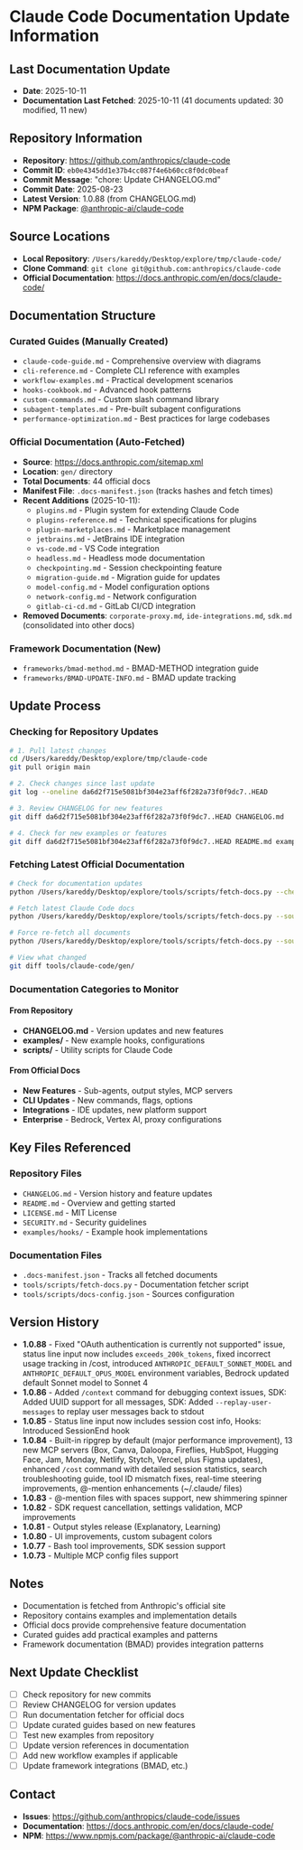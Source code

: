 # Claude Code Documentation Update Information

## Last Documentation Update
- **Date**: 2025-10-11
- **Documentation Last Fetched**: 2025-10-11 (41 documents updated: 30 modified, 11 new)

## Repository Information
- **Repository**: https://github.com/anthropics/claude-code
- **Commit ID**: `eb0e4345dd1e37b4cc087f4e6b60cc8f0dc0beaf`
- **Commit Message**: "chore: Update CHANGELOG.md"
- **Commit Date**: 2025-08-23
- **Latest Version**: 1.0.88 (from CHANGELOG.md)
- **NPM Package**: [@anthropic-ai/claude-code](https://www.npmjs.com/package/@anthropic-ai/claude-code)

## Source Locations
- **Local Repository**: `/Users/kareddy/Desktop/explore/tmp/claude-code/`
- **Clone Command**: `git clone git@github.com:anthropics/claude-code`
- **Official Documentation**: https://docs.anthropic.com/en/docs/claude-code/

## Documentation Structure

### Curated Guides (Manually Created)
- `claude-code-guide.md` - Comprehensive overview with diagrams
- `cli-reference.md` - Complete CLI reference with examples
- `workflow-examples.md` - Practical development scenarios
- `hooks-cookbook.md` - Advanced hook patterns
- `custom-commands.md` - Custom slash command library
- `subagent-templates.md` - Pre-built subagent configurations
- `performance-optimization.md` - Best practices for large codebases

### Official Documentation (Auto-Fetched)
- **Source**: https://docs.anthropic.com/sitemap.xml
- **Location**: `gen/` directory
- **Total Documents**: 44 official docs
- **Manifest File**: `.docs-manifest.json` (tracks hashes and fetch times)
- **Recent Additions** (2025-10-11):
  - `plugins.md` - Plugin system for extending Claude Code
  - `plugins-reference.md` - Technical specifications for plugins
  - `plugin-marketplaces.md` - Marketplace management
  - `jetbrains.md` - JetBrains IDE integration
  - `vs-code.md` - VS Code integration
  - `headless.md` - Headless mode documentation
  - `checkpointing.md` - Session checkpointing feature
  - `migration-guide.md` - Migration guide for updates
  - `model-config.md` - Model configuration options
  - `network-config.md` - Network configuration
  - `gitlab-ci-cd.md` - GitLab CI/CD integration
- **Removed Documents**: `corporate-proxy.md`, `ide-integrations.md`, `sdk.md` (consolidated into other docs)

### Framework Documentation (New)
- `frameworks/bmad-method.md` - BMAD-METHOD integration guide
- `frameworks/BMAD-UPDATE-INFO.md` - BMAD update tracking

## Update Process

### Checking for Repository Updates
```bash
# 1. Pull latest changes
cd /Users/kareddy/Desktop/explore/tmp/claude-code
git pull origin main

# 2. Check changes since last update
git log --oneline da6d2f715e5081bf304e23aff6f282a73f0f9dc7..HEAD

# 3. Review CHANGELOG for new features
git diff da6d2f715e5081bf304e23aff6f282a73f0f9dc7..HEAD CHANGELOG.md

# 4. Check for new examples or features
git diff da6d2f715e5081bf304e23aff6f282a73f0f9dc7..HEAD README.md examples/
```

### Fetching Latest Official Documentation
```bash
# Check for documentation updates
python /Users/kareddy/Desktop/explore/tools/scripts/fetch-docs.py --check

# Fetch latest Claude Code docs
python /Users/kareddy/Desktop/explore/tools/scripts/fetch-docs.py --source claude-code

# Force re-fetch all documents
python /Users/kareddy/Desktop/explore/tools/scripts/fetch-docs.py --source claude-code --force

# View what changed
git diff tools/claude-code/gen/
```

### Documentation Categories to Monitor

#### From Repository
- **CHANGELOG.md** - Version updates and new features
- **examples/** - New example hooks, configurations
- **scripts/** - Utility scripts for Claude Code

#### From Official Docs
- **New Features** - Sub-agents, output styles, MCP servers
- **CLI Updates** - New commands, flags, options
- **Integrations** - IDE updates, new platform support
- **Enterprise** - Bedrock, Vertex AI, proxy configurations

## Key Files Referenced

### Repository Files
- `CHANGELOG.md` - Version history and feature updates
- `README.md` - Overview and getting started
- `LICENSE.md` - MIT License
- `SECURITY.md` - Security guidelines
- `examples/hooks/` - Example hook implementations

### Documentation Files
- `.docs-manifest.json` - Tracks all fetched documents
- `tools/scripts/fetch-docs.py` - Documentation fetcher script
- `tools/scripts/docs-config.json` - Sources configuration

## Version History
- **1.0.88** - Fixed "OAuth authentication is currently not supported" issue, status line input now includes `exceeds_200k_tokens`, fixed incorrect usage tracking in /cost, introduced `ANTHROPIC_DEFAULT_SONNET_MODEL` and `ANTHROPIC_DEFAULT_OPUS_MODEL` environment variables, Bedrock updated default Sonnet model to Sonnet 4
- **1.0.86** - Added `/context` command for debugging context issues, SDK: Added UUID support for all messages, SDK: Added `--replay-user-messages` to replay user messages back to stdout
- **1.0.85** - Status line input now includes session cost info, Hooks: Introduced SessionEnd hook
- **1.0.84** - Built-in ripgrep by default (major performance improvement), 13 new MCP servers (Box, Canva, Daloopa, Fireflies, HubSpot, Hugging Face, Jam, Monday, Netlify, Stytch, Vercel, plus Figma updates), enhanced `/cost` command with detailed session statistics, search troubleshooting guide, tool ID mismatch fixes, real-time steering improvements, @-mention enhancements (~/.claude/ files)
- **1.0.83** - @-mention files with spaces support, new shimmering spinner
- **1.0.82** - SDK request cancellation, settings validation, MCP improvements
- **1.0.81** - Output styles release (Explanatory, Learning)
- **1.0.80** - UI improvements, custom subagent colors
- **1.0.77** - Bash tool improvements, SDK session support
- **1.0.73** - Multiple MCP config files support

## Notes
- Documentation is fetched from Anthropic's official site
- Repository contains examples and implementation details
- Official docs provide comprehensive feature documentation
- Curated guides add practical examples and patterns
- Framework documentation (BMAD) provides integration patterns

## Next Update Checklist
- [ ] Check repository for new commits
- [ ] Review CHANGELOG for version updates
- [ ] Run documentation fetcher for official docs
- [ ] Update curated guides based on new features
- [ ] Test new examples from repository
- [ ] Update version references in documentation
- [ ] Add new workflow examples if applicable
- [ ] Update framework integrations (BMAD, etc.)

## Contact
- **Issues**: https://github.com/anthropics/claude-code/issues
- **Documentation**: https://docs.anthropic.com/en/docs/claude-code/
- **NPM**: https://www.npmjs.com/package/@anthropic-ai/claude-code